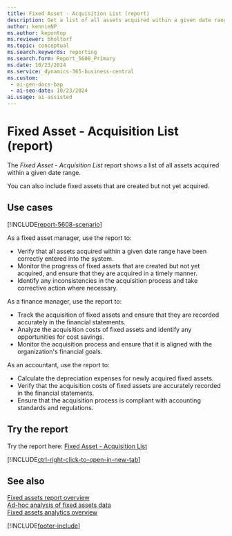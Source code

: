 ```yaml
---
title: Fixed Asset - Acquisition List (report)
description: Get a list of all assets acquired within a given date range. You can also include fixed assets that are created but not yet acquired.
author: kennieNP
ms.author: kepontop
ms.reviewer: bholtorf
ms.topic: conceptual
ms.search.keywords: reporting
ms.search.form: Report_5608_Primary
ms.date: 10/23/2024
ms.service: dynamics-365-business-central
ms.custom:
 - ai-gen-docs-bap
 - ai-seo-date: 10/23/2024
ai.usage: ai-assisted
---
```


# Fixed Asset - Acquisition List (report)

The *Fixed Asset - Acquisition List* report shows a list of all assets acquired within a given date range. 

You can also include fixed assets that are created but not yet acquired.


## Use cases

[!INCLUDE[report-5608-scenario](../includes/report-5608-scenario-include.md)]

<!-- 

Prompt

Below is a report in an ERP system. Provide 3-4 use cases for different personas working with fixed asset management or finance for fixed assets.

Format like this:    
  
As a <persona>, use the report to    
* use case 1  
* use case 2    

Do not capitalize the persona names. 

Do not start lines with "Use the data to"

## Report name
Fixed Asset - Acquisition List

## Report description
The *Fixed Asset - Acquisition List* report shows a list of all assets acquired within a given date range. 
You can also include fixed assets that are created but not yet acquired.

### Use cases
Get a list of all assets acquired within a given date range. You can also include fixed assets that are created but not yet acquired.
This report is used to track and manage the acquisition of fixed assets, providing a clear overview of new and pending acquisitions.

Please include your data sources and URLs

-->

As a fixed asset manager, use the report to:
* Verify that all assets acquired within a given date range have been correctly entered into the system.
* Monitor the progress of fixed assets that are created but not yet acquired, and ensure that they are acquired in a timely manner.
* Identify any inconsistencies in the acquisition process and take corrective action where necessary.

As a finance manager, use the report to:
* Track the acquisition of fixed assets and ensure that they are recorded accurately in the financial statements.
* Analyze the acquisition costs of fixed assets and identify any opportunities for cost savings.
* Monitor the acquisition process and ensure that it is aligned with the organization's financial goals.

As an accountant, use the report to:
* Calculate the depreciation expenses for newly acquired fixed assets.
* Verify that the acquisition costs of fixed assets are accurately recorded in the financial statements.
* Ensure that the acquisition process is compliant with accounting standards and regulations.


## Try the report

Try the report here: [Fixed Asset - Acquisition List](https://businesscentral.dynamics.com?report=5608)

[!INCLUDE[ctrl-right-click-to-open-in-new-tab](../includes/ctrl-right-click-to-open-in-new-tab.md)]


## See also

[Fixed assets report overview](../fa-reports.md)    
[Ad-hoc analysis of fixed assets data](../ad-hoc-analysis-fa.md)  
[Fixed assets analytics overview](../fa-analytics-overview.md)  

[!INCLUDE[footer-include](../includes/footer-banner.md)]